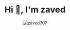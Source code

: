 <h1 align="center">Hi 👋, I'm zaved</h1>


<p align="center" > <img align="center" src="https://github-readme-stats.vercel.app/api/top-langs?username=zaved707&show_icons=true&locale=en&layout=compact&hide=css" alt="zaved707" /></p>
